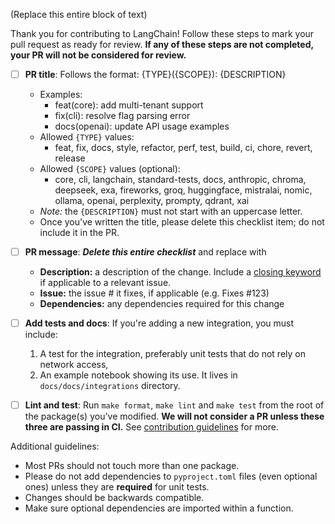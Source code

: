 (Replace this entire block of text)

Thank you for contributing to LangChain! Follow these steps to mark your pull request as ready for review. **If any of these steps are not completed, your PR will not be considered for review.**

- [ ] **PR title**: Follows the format: {TYPE}({SCOPE}): {DESCRIPTION}
  - Examples:
    - feat(core): add multi-tenant support
    - fix(cli): resolve flag parsing error
    - docs(openai): update API usage examples
  - Allowed `{TYPE}` values:
    - feat, fix, docs, style, refactor, perf, test, build, ci, chore, revert, release
  - Allowed `{SCOPE}` values (optional):
    - core, cli, langchain, standard-tests, docs, anthropic, chroma, deepseek, exa, fireworks, groq, huggingface, mistralai, nomic, ollama, openai, perplexity, prompty, qdrant, xai
  - *Note:* the `{DESCRIPTION}` must not start with an uppercase letter.
  - Once you've written the title, please delete this checklist item; do not include it in the PR.

- [ ] **PR message**: ***Delete this entire checklist*** and replace with
  - **Description:** a description of the change. Include a [closing keyword](https://docs.github.com/en/issues/tracking-your-work-with-issues/using-issues/linking-a-pull-request-to-an-issue#linking-a-pull-request-to-an-issue-using-a-keyword) if applicable to a relevant issue.
  - **Issue:** the issue # it fixes, if applicable (e.g. Fixes #123)
  - **Dependencies:** any dependencies required for this change

- [ ] **Add tests and docs**: If you're adding a new integration, you must include:
  1. A test for the integration, preferably unit tests that do not rely on network access,
  2. An example notebook showing its use. It lives in `docs/docs/integrations` directory.

- [ ] **Lint and test**: Run `make format`, `make lint` and `make test` from the root of the package(s) you've modified. **We will not consider a PR unless these three are passing in CI.** See [contribution guidelines](https://python.langchain.com/docs/contributing/) for more.

Additional guidelines:

- Most PRs should not touch more than one package.
- Please do not add dependencies to `pyproject.toml` files (even optional ones) unless they are **required** for unit tests.
- Changes should be backwards compatible.
- Make sure optional dependencies are imported within a function.

